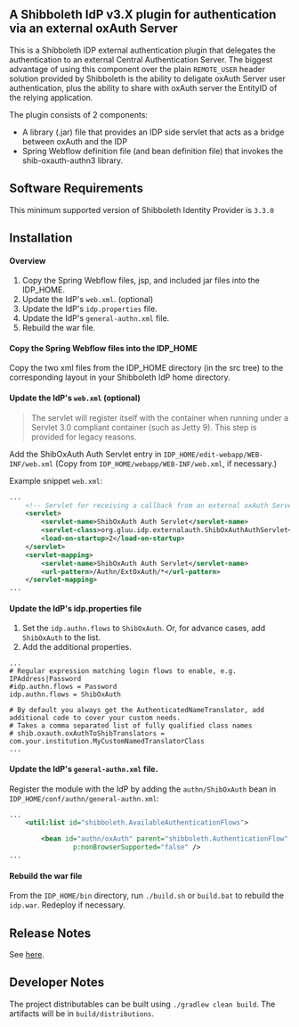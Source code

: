 ## A Shibboleth IdP v3.X plugin for authentication via an external oxAuth Server

This is a Shibboleth IDP external authentication plugin that delegates the authentication to an external 
Central Authentication Server. The biggest advantage of using this component over the plain 
`REMOTE_USER` header solution provided by Shibboleth is the ability to deligate oxAuth Server user authentication,
plus the ability to share with oxAuth server the EntityID of the relying application.

The plugin consists of 2 components:
* A library (.jar) file that provides an IDP side servlet that acts as a bridge between oxAuth and the IDP
* Spring Webflow definition file (and bean definition file) that invokes the shib-oxauth-authn3 library.

Software Requirements
-------------------------------------------------------------
This minimum supported version of Shibboleth Identity Provider is `3.3.0`

Installation
---------------------------------------------------------------

#### Overview

1. Copy the Spring Webflow files, jsp, and included jar files into the IDP_HOME.
2. Update the IdP's `web.xml`. (optional)
3. Update the IdP's `idp.properties` file.
4. Update the IdP's `general-authn.xml` file.
5. Rebuild the war file.

#### Copy the Spring Webflow files into the IDP_HOME
Copy the two xml files from the IDP_HOME directory (in the src tree) to the corresponding layout in your Shibboleth IdP home directory.

#### Update the IdP's `web.xml` (optional)
> The servlet will register itself with the container when running under a Servlet 3.0 compliant container (such as Jetty 9).
This step is provided for legacy reasons.

Add the ShibOxAuth Auth Servlet entry in `IDP_HOME/edit-webapp/WEB-INF/web.xml` (Copy from `IDP_HOME/webapp/WEB-INF/web.xml`, if necessary.)

Example snippet `web.xml`:

```xml
...
    <!-- Servlet for receiving a callback from an external oxAuth Server and continues the IdP login flow -->
    <servlet>
        <servlet-name>ShibOxAuth Auth Servlet</servlet-name>
        <servlet-class>org.gluu.idp.externalauth.ShibOxAuthAuthServlet</servlet-class>
        <load-on-startup>2</load-on-startup>
    </servlet>
    <servlet-mapping>
        <servlet-name>ShibOxAuth Auth Servlet</servlet-name>
        <url-pattern>/Authn/ExtOxAuth/*</url-pattern>
    </servlet-mapping>
...
```

#### Update the IdP's idp.properties file

1. Set the `idp.authn.flows` to `ShibOxAuth`. Or, for advance cases, add `ShibOxAuth` to the list.
1. Add the additional properties.

```properties   
...
# Regular expression matching login flows to enable, e.g. IPAddress|Password
#idp.authn.flows = Password
idp.authn.flows = ShibOxAuth

# By default you always get the AuthenticatedNameTranslator, add additional code to cover your custom needs.
# Takes a comma separated list of fully qualified class names
# shib.oxauth.oxAuthToShibTranslators = com.your.institution.MyCustomNamedTranslatorClass
...
```

#### Update the IdP's `general-authn.xml` file.
Register the module with the IdP by adding the `authn/ShibOxAuth` bean in `IDP_HOME/conf/authn/general-authn.xml`:

```xml
...
    <util:list id="shibboleth.AvailableAuthenticationFlows">

        <bean id="authn/oxAuth" parent="shibboleth.AuthenticationFlow"
                p:nonBrowserSupported="false" />
...
```


#### Rebuild the war file
From the `IDP_HOME/bin` directory, run `./build.sh` or `build.bat` to rebuild the `idp.war`. Redeploy if necessary.

Release Notes
-------------------------------------------------------------
See [here](https://github.com/GluuFederation/shib-oxauth-authn3/releases/).

Developer Notes
-------------------------------------------------------------
The project distributables can be built using `./gradlew clean build`. The artifacts will be in `build/distributions`.


